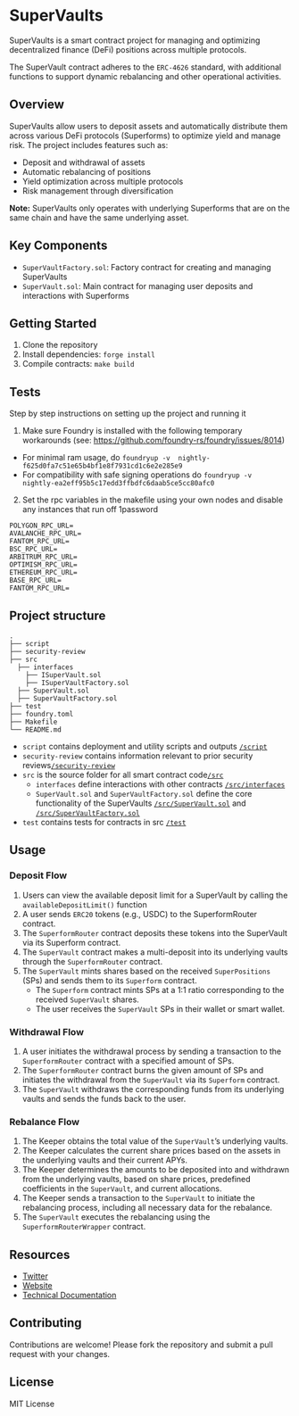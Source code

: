 # SuperVaults

SuperVaults is a smart contract project for managing and optimizing decentralized finance (DeFi) positions across multiple protocols.

The SuperVault contract adheres to the `ERC-4626` standard, with additional functions to support dynamic rebalancing and other operational activities.

## Overview

SuperVaults allow users to deposit assets and automatically distribute them across various DeFi protocols (Superforms) to optimize yield and manage risk. The project includes features such as:

- Deposit and withdrawal of assets
- Automatic rebalancing of positions
- Yield optimization across multiple protocols
- Risk management through diversification

**Note:** SuperVaults only operates with underlying Superforms that are on the same chain and have the same underlying asset.

## Key Components
- `SuperVaultFactory.sol`: Factory contract for creating and managing SuperVaults
- `SuperVault.sol`: Main contract for managing user deposits and interactions with Superforms

## Getting Started

1. Clone the repository
2. Install dependencies: `forge install`
3. Compile contracts: `make build`

## Tests

Step by step instructions on setting up the project and running it

1. Make sure Foundry is installed with the following temporary workarounds (see: https://github.com/foundry-rs/foundry/issues/8014)

- For minimal ram usage, do `foundryup -v  nightly-f625d0fa7c51e65b4bf1e8f7931cd1c6e2e285e9`
- For compatibility with safe signing operations do `foundryup -v  nightly-ea2eff95b5c17edd3ffbdfc6daab5ce5cc80afc0`

2. Set the rpc variables in the makefile using your own nodes and disable any instances that run off 1password

```
POLYGON_RPC_URL=
AVALANCHE_RPC_URL=
FANTOM_RPC_URL=
BSC_RPC_URL=
ARBITRUM_RPC_URL=
OPTIMISM_RPC_URL=
ETHEREUM_RPC_URL=
BASE_RPC_URL=
FANTOM_RPC_URL=
```

## Project structure

    .
    ├── script
    ├── security-review
    ├── src
      ├── interfaces
        ├── ISuperVault.sol
        ├── ISuperVaultFactory.sol
      ├── SuperVault.sol
      ├── SuperVaultFactory.sol
    ├── test
    ├── foundry.toml
    ├── Makefile
    └── README.md

- `script` contains deployment and utility scripts and outputs [`/script`](./script)
- `security-review` contains information relevant to prior security reviews[`/security-review`](./security-review)
- `src` is the source folder for all smart contract code[`/src`](./src)
  - `interfaces` define interactions with other contracts [`/src/interfaces`](./src/interfaces)
  - `SuperVault.sol` and `SuperVaultFactory.sol` define the core functionality of the SuperVaults [`/src/SuperVault.sol`](./src/SuperVault.sol) and [`/src/SuperVaultFactory.sol`](./src/SuperVaultFactory.sol)
- `test` contains tests for contracts in src [`/test`](./test)

## Usage

### Deposit Flow

1. Users can view the available deposit limit for a SuperVault by calling the `availableDepositLimit()` function
2. A user sends `ERC20` tokens (e.g., USDC) to the SuperformRouter contract.
3. The `SuperformRouter` contract deposits these tokens into the SuperVault via its Superform contract.
4. The `SuperVault` contract makes a multi-deposit into its underlying vaults through the `SuperformRouter` contract.
5. The `SuperVault` mints shares based on the received `SuperPositions` (SPs) and sends them to its `Superform` contract.
    - The `Superform` contract mints SPs at a 1:1 ratio corresponding to the received `SuperVault` shares.
    - The user receives the `SuperVault` SPs in their wallet or smart wallet.

### Withdrawal Flow

1. A user initiates the withdrawal process by sending a transaction to the `SuperformRouter` contract with a specified amount of SPs.
2. The `SuperformRouter` contract burns the given amount of SPs and initiates the withdrawal from the `SuperVault` via its `Superform` contract.
3. The `SuperVault` withdraws the corresponding funds from its underlying vaults and sends the funds back to the user.

### Rebalance Flow

1. The Keeper obtains the total value of the `SuperVault`’s underlying vaults.
2. The Keeper calculates the current share prices based on the assets in the underlying vaults and their current APYs.
3. The Keeper determines the amounts to be deposited into and withdrawn from the underlying vaults, based on share prices, predefined coefficients in the `SuperVault`, and current allocations.
4. The Keeper sends a transaction to the `SuperVault` to initiate the rebalancing process, including all necessary data for the rebalance.
5. The `SuperVault` executes the rebalancing using the `SuperformRouterWrapper` contract.

## Resources

- [Twitter](https://twitter.com/superformxyz)
- [Website](https://www.superform.xyz/)
- [Technical Documentation](https://docs.superform.xyz)

## Contributing

Contributions are welcome! Please fork the repository and submit a pull request with your changes.

## License
MIT License
